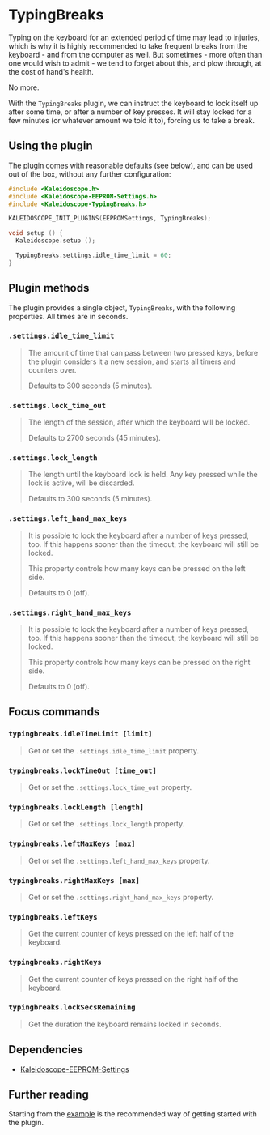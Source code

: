 # TypingBreaks

Typing on the keyboard for an extended period of time may lead to injuries,
which is why it is highly recommended to take frequent breaks from the
keyboard - and from the computer as well. But sometimes - more often than one
would wish to admit - we tend to forget about this, and plow through, at the
cost of hand's health.

No more.

With the `TypingBreaks` plugin, we can instruct the keyboard to lock itself up
after some time, or after a number of key presses. It will stay locked for a few
minutes (or whatever amount we told it to), forcing us to take a break.

## Using the plugin

The plugin comes with reasonable defaults (see below), and can be used out of
the box, without any further configuration:

```c++
#include <Kaleidoscope.h>
#include <Kaleidoscope-EEPROM-Settings.h>
#include <Kaleidoscope-TypingBreaks.h>

KALEIDOSCOPE_INIT_PLUGINS(EEPROMSettings, TypingBreaks);

void setup () {
  Kaleidoscope.setup ();

  TypingBreaks.settings.idle_time_limit = 60;
}
```

## Plugin methods

The plugin provides a single object, `TypingBreaks`, with the following
properties. All times are in seconds.

### `.settings.idle_time_limit`

> The amount of time that can pass between two pressed keys, before the plugin
> considers it a new session, and starts all timers and counters over.
>
> Defaults to 300 seconds (5 minutes).

### `.settings.lock_time_out`

> The length of the session, after which the keyboard will be locked.
>
> Defaults to 2700 seconds (45 minutes).

### `.settings.lock_length`

> The length until the keyboard lock is held. Any key pressed while the lock is
> active, will be discarded.
>
> Defaults to 300 seconds (5 minutes).

### `.settings.left_hand_max_keys`

> It is possible to lock the keyboard after a number of keys pressed, too. If
> this happens sooner than the timeout, the keyboard will still be locked.
>
> This property controls how many keys can be pressed on the left side.
>
> Defaults to 0 (off).

### `.settings.right_hand_max_keys`

> It is possible to lock the keyboard after a number of keys pressed, too. If
> this happens sooner than the timeout, the keyboard will still be locked.
>
> This property controls how many keys can be pressed on the right side.
>
> Defaults to 0 (off).

## Focus commands

### `typingbreaks.idleTimeLimit [limit]`

> Get or set the `.settings.idle_time_limit` property.

### `typingbreaks.lockTimeOut [time_out]`

> Get or set the `.settings.lock_time_out` property.

### `typingbreaks.lockLength [length]`

> Get or set the `.settings.lock_length` property.

### `typingbreaks.leftMaxKeys [max]`

> Get or set the `.settings.left_hand_max_keys` property.

### `typingbreaks.rightMaxKeys [max]`

> Get or set the `.settings.right_hand_max_keys` property.

### `typingbreaks.leftKeys`

> Get the current counter of keys pressed on the left half of the keyboard.

### `typingbreaks.rightKeys`

> Get the current counter of keys pressed on the right half of the keyboard.

### `typingbreaks.lockSecsRemaining`

> Get the duration the keyboard remains locked in seconds.

## Dependencies

* [Kaleidoscope-EEPROM-Settings](Kaleidoscope-EEPROM-Settings.md)

## Further reading

Starting from the [example][plugin:example] is the recommended way of getting
started with the plugin.

 [plugin:example]: /examples/Features/TypingBreaks/TypingBreaks.ino

